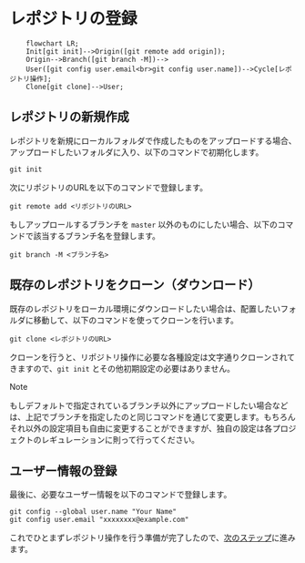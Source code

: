 
# レポジトリの登録

```mermaid
    flowchart LR;
    Init[git init]-->Origin([git remote add origin]);
    Origin-->Branch([git branch -M])-->
    User([git config user.email<br>git config user.name])-->Cycle[レポジトリ操作];
    Clone[git clone]-->User;
```

## レポジトリの新規作成

レポジトリを新規にローカルフォルダで作成したものをアップロードする場合、アップロードしたいフォルダに入り、以下のコマンドで初期化します。

```
git init
```

次にリポジトリのURLを以下のコマンドで登録します。

```
git remote add <リポジトリのURL>
```

もしアップロールするブランチを `master` 以外のものにしたい場合、以下のコマンドで該当するブランチ名を登録します。 

```
git branch -M <ブランチ名>
```

## 既存のレポジトリをクローン（ダウンロード）

既存のレポジトリをローカル環境にダウンロードしたい場合は、配置したいフォルダに移動して、以下のコマンドを使ってクローンを行います。

```
git clone <レポジトリのURL>
```

クローンを行うと、リポジトリ操作に必要な各種設定は文字通りクローンされてきますので、`git init` とその他初期設定の必要はありません。

>[!NOTE]
>もしデフォルトで指定されているブランチ以外にアップロードしたい場合などは、上記でブランチを指定したのと同じコマンドを通じて変更します。もちろんそれ以外の設定項目も自由に変更することができますが、独自の設定は各プロジェクトのレギュレーションに則って行ってください。

## ユーザー情報の登録

最後に、必要なユーザー情報を以下のコマンドで登録します。

```
git config --global user.name "Your Name"
git config user.email "xxxxxxxx@example.com"
```

これでひとまずレポジトリ操作を行う準備が完了したので、[次のステップ](https://github.com/DERaC-Global/tag_japan/tree/main/docs/github/INITIAL_COMMIT.md)に進みます。
